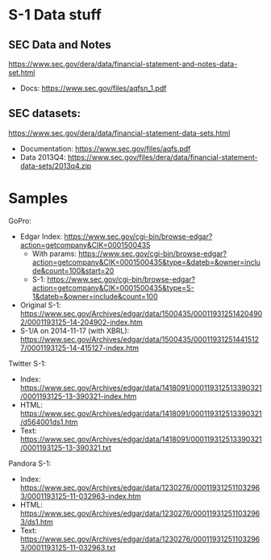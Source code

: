 # S-1 Data stuff

## SEC Data and Notes

https://www.sec.gov/dera/data/financial-statement-and-notes-data-set.html

- Docs: https://www.sec.gov/files/aqfsn_1.pdf

## SEC datasets: 

https://www.sec.gov/dera/data/financial-statement-data-sets.html

- Documentation: https://www.sec.gov/files/aqfs.pdf
- Data 2013Q4: https://www.sec.gov/files/dera/data/financial-statement-data-sets/2013q4.zip


# Samples


GoPro:

- Edgar Index: https://www.sec.gov/cgi-bin/browse-edgar?action=getcompany&CIK=0001500435
    - With params: https://www.sec.gov/cgi-bin/browse-edgar?action=getcompany&CIK=0001500435&type=&dateb=&owner=include&count=100&start=20
    - S-1: https://www.sec.gov/cgi-bin/browse-edgar?action=getcompany&CIK=0001500435&type=S-1&dateb=&owner=include&count=100
- Original S-1: https://www.sec.gov/Archives/edgar/data/1500435/000119312514204902/0001193125-14-204902-index.htm
- S-1/A on 2014-11-17 (with XBRL): https://www.sec.gov/Archives/edgar/data/1500435/000119312514415127/0001193125-14-415127-index.htm


Twitter S-1:

- Index: https://www.sec.gov/Archives/edgar/data/1418091/000119312513390321/0001193125-13-390321-index.htm
- HTML: https://www.sec.gov/Archives/edgar/data/1418091/000119312513390321/d564001ds1.htm
- Text: https://www.sec.gov/Archives/edgar/data/1418091/000119312513390321/0001193125-13-390321.txt


Pandora S-1:

- Index: https://www.sec.gov/Archives/edgar/data/1230276/000119312511032963/0001193125-11-032963-index.htm
- HTML: https://www.sec.gov/Archives/edgar/data/1230276/000119312511032963/ds1.htm
- Text: https://www.sec.gov/Archives/edgar/data/1230276/000119312511032963/0001193125-11-032963.txt

